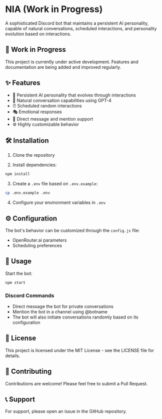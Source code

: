 # NIA (Work in Progress)

A sophisticated Discord bot that maintains a persistent AI personality, capable of natural conversations, scheduled interactions, and personality evolution based on interactions.

## 🚧 Work in Progress
This project is currently under active development. Features and documentation are being added and improved regularly.

## ✨ Features

- 🤖 Persistent AI personality that evolves through interactions
- 💬 Natural conversation capabilities using GPT-4
- ⏰ Scheduled random interactions
- 🎭 Emotional responses
- 📱 Direct message and mention support
- ⚙️ Highly customizable behavior

## 🛠️ Installation

1. Clone the repository

2. Install dependencies:
```bash
npm install
```

3. Create a `.env` file based on `.env.example`:
```bash
cp .env.example .env
```

4. Configure your environment variables in `.env`

## ⚙️ Configuration

The bot's behavior can be customized through the `config.js` file:

- OpenRouter.ai parameters
- Scheduling preferences

## 🚀 Usage

Start the bot:
```bash
npm start
```

### Discord Commands
- Direct message the bot for private conversations
- Mention the bot in a channel using @botname
- The bot will also initiate conversations randomly based on its configuration

## 📝 License

This project is licensed under the MIT License - see the LICENSE file for details.

## 🤝 Contributing

Contributions are welcome! Please feel free to submit a Pull Request.

## 📞 Support

For support, please open an issue in the GitHub repository. 